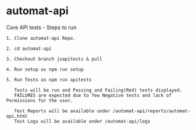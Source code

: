 # automat-api
Core API tests - Steps to run

    1. Clone automat-api Repo.

    2. cd automat-api

    3. Checkout branch jsapitests & pull

    4. Run setup as npm run setup

    5. Run Tests as npm run apitests

       Tests will be run and Passing and Failing(Red) tests displayed.  
       FAILURES are expected due to few Negative tests and lack of Permissions for the user.

       Test Reports will be available under /automat-api/reports/automat-api.html
       Test Logs will be available under /automat-api/logs
